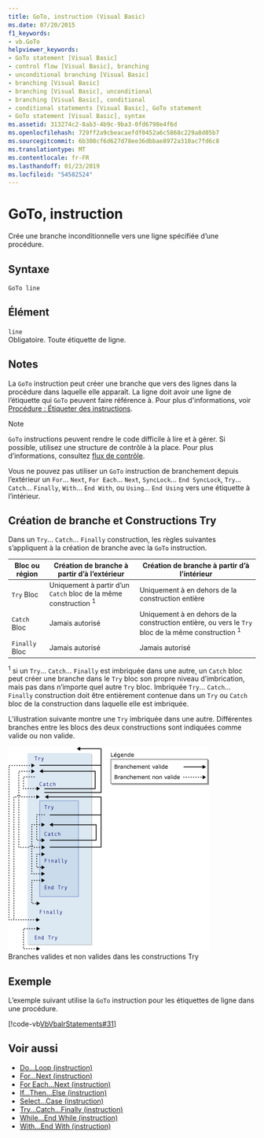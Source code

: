 ```yaml
---
title: GoTo, instruction (Visual Basic)
ms.date: 07/20/2015
f1_keywords:
- vb.GoTo
helpviewer_keywords:
- GoTo statement [Visual Basic]
- control flow [Visual Basic], branching
- unconditional branching [Visual Basic]
- branching [Visual Basic]
- branching [Visual Basic], unconditional
- branching [Visual Basic], conditional
- conditional statements [Visual Basic], GoTo statement
- GoTo statement [Visual Basic], syntax
ms.assetid: 313274c2-8ab3-4b9c-9ba3-0fd6798e4f6d
ms.openlocfilehash: 729ff2a9cbeacaefdf0452a6c5868c229a8d05b7
ms.sourcegitcommit: 6b308cf6d627d78ee36dbbae8972a310ac7fd6c8
ms.translationtype: MT
ms.contentlocale: fr-FR
ms.lasthandoff: 01/23/2019
ms.locfileid: "54582524"
---
```

# <a name="goto-statement"></a>GoTo, instruction
Crée une branche inconditionnelle vers une ligne spécifiée d’une procédure.  
  
## <a name="syntax"></a>Syntaxe  
  
```  
GoTo line  
```  
  
## <a name="part"></a>Élément  
 `line`  
 Obligatoire. Toute étiquette de ligne.  
  
## <a name="remarks"></a>Notes  
 La `GoTo` instruction peut créer une branche que vers des lignes dans la procédure dans laquelle elle apparaît. La ligne doit avoir une ligne de l’étiquette qui `GoTo` peuvent faire référence à. Pour plus d'informations, voir [Procédure : Étiqueter des instructions](../../../visual-basic/programming-guide/program-structure/how-to-label-statements.md).  
  
> [!NOTE]
>  `GoTo` instructions peuvent rendre le code difficile à lire et à gérer. Si possible, utilisez une structure de contrôle à la place. Pour plus d’informations, consultez [flux de contrôle](../../../visual-basic/programming-guide/language-features/control-flow/index.md).  
  
 Vous ne pouvez pas utiliser un `GoTo` instruction de branchement depuis l’extérieur un `For`... `Next`, `For Each`... `Next`, `SyncLock`... `End SyncLock`, `Try`... `Catch`... `Finally`, `With`... `End With`, ou `Using`... `End Using` vers une étiquette à l’intérieur.  
  
## <a name="branching-and-try-constructions"></a>Création de branche et Constructions Try  
 Dans un `Try`... `Catch`... `Finally` construction, les règles suivantes s’appliquent à la création de branche avec la `GoTo` instruction.  
  
|Bloc ou région|Création de branche à partir d’à l’extérieur|Création de branche à partir d’à l’intérieur|  
|---------------------|-------------------------------|-------------------------------|  
|`Try` Bloc|Uniquement à partir d’un `Catch` bloc de la même construction <sup>1</sup>|Uniquement à en dehors de la construction entière|  
|`Catch` Bloc|Jamais autorisé|Uniquement à en dehors de la construction entière, ou vers le `Try` bloc de la même construction <sup>1</sup>|  
|`Finally` Bloc|Jamais autorisé|Jamais autorisé|  
  
 <sup>1</sup> si un `Try`... `Catch`... `Finally` est imbriquée dans une autre, un `Catch` bloc peut créer une branche dans le `Try` bloc son propre niveau d’imbrication, mais pas dans n’importe quel autre `Try` bloc. Imbriquée `Try`... `Catch`... `Finally` construction doit être entièrement contenue dans un `Try` ou `Catch` bloc de la construction dans laquelle elle est imbriquée.  
  
 L’illustration suivante montre une `Try` imbriquée dans une autre. Différentes branches entre les blocs des deux constructions sont indiquées comme valide ou non valide.  
  
 ![Diagramme graphique de branchement dans des constructions Try](../../../visual-basic/language-reference/statements/media/trybranching.gif "TryBranching")  
Branches valides et non valides dans les constructions Try  
  
## <a name="example"></a>Exemple  
 L’exemple suivant utilise la `GoTo` instruction pour les étiquettes de ligne dans une procédure.  
  
 [!code-vb[VbVbalrStatements#31](../../../visual-basic/language-reference/error-messages/codesnippet/VisualBasic/goto-statement_1.vb)]  
  
## <a name="see-also"></a>Voir aussi
- [Do...Loop (instruction)](../../../visual-basic/language-reference/statements/do-loop-statement.md)
- [For...Next (instruction)](../../../visual-basic/language-reference/statements/for-next-statement.md)
- [For Each...Next (instruction)](../../../visual-basic/language-reference/statements/for-each-next-statement.md)
- [If...Then...Else (instruction)](../../../visual-basic/language-reference/statements/if-then-else-statement.md)
- [Select...Case (instruction)](../../../visual-basic/language-reference/statements/select-case-statement.md)
- [Try...Catch...Finally (instruction)](../../../visual-basic/language-reference/statements/try-catch-finally-statement.md)
- [While...End While (instruction)](../../../visual-basic/language-reference/statements/while-end-while-statement.md)
- [With...End With (instruction)](../../../visual-basic/language-reference/statements/with-end-with-statement.md)
